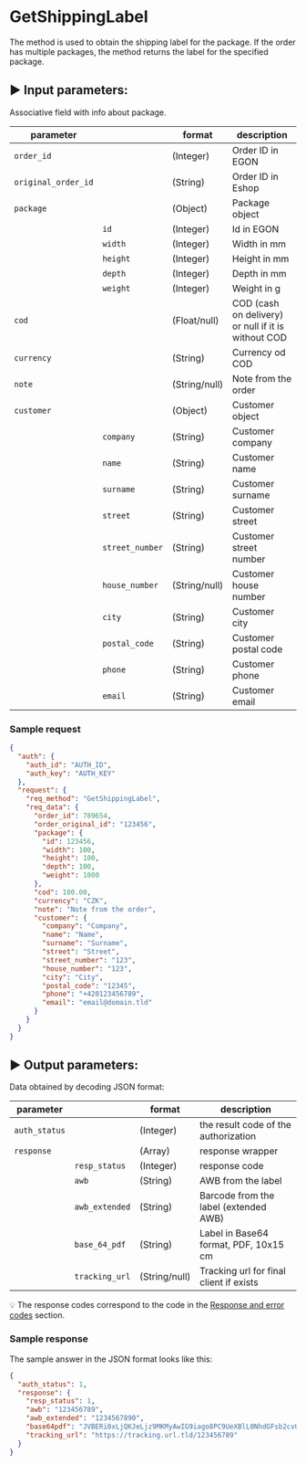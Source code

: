# GetShippingLabel

The method is used to obtain the shipping label for the package. If the order has multiple packages, the method returns
the label for the specified package.

## :arrow_forward: Input parameters:

Associative field with info about package.

| parameter           |                 | format        | description                                         |
|---------------------|-----------------|---------------|-----------------------------------------------------|
| `order_id`          |                 | (Integer)     | Order ID in EGON                                    |
| `original_order_id` |                 | (String)      | Order ID in Eshop                                   |
| `package`           |                 | (Object)      | Package object                                      |
|                     | `id`            | (Integer)     | Id in EGON                                          |
|                     | `width`         | (Integer)     | Width in mm                                         |
|                     | `height`        | (Integer)     | Height in mm                                        |
|                     | `depth`         | (Integer)     | Depth in mm                                         |
|                     | `weight`        | (Integer)     | Weight in g                                         |
| `cod`               |                 | (Float/null)  | COD (cash on delivery) or null if it is without COD |
| `currency`          |                 | (String)      | Currency od COD                                     |
| `note`              |                 | (String/null) | Note from the order                                 |
| `customer`          |                 | (Object)      | Customer object                                     |
|                     | `company`       | (String)      | Customer company                                    |
|                     | `name`          | (String)      | Customer name                                       |
|                     | `surname`       | (String)      | Customer surname                                    |
|                     | `street`        | (String)      | Customer street                                     |
|                     | `street_number` | (String)      | Customer street number                              |
|                     | `house_number`  | (String/null) | Customer house number                               |
|                     | `city`          | (String)      | Customer city                                       |
|                     | `postal_code`   | (String)      | Customer postal code                                |
|                     | `phone`         | (String)      | Customer phone                                      |
|                     | `email`         | (String)      | Customer email                                      |

### Sample request

```json
{
  "auth": {
    "auth_id": "AUTH_ID",
    "auth_key": "AUTH_KEY"
  },
  "request": {
    "req_method": "GetShippingLabel",
    "req_data": {
      "order_id": 789654,
      "order_original_id": "123456",
      "package": {
        "id": 123456,
        "width": 100,
        "height": 100,
        "depth": 100,
        "weight": 1000
      },
      "cod": 100.00,
      "currency": "CZK",
      "note": "Note from the order",
      "customer": {
        "company": "Company",
        "name": "Name",
        "surname": "Surname",
        "street": "Street",
        "street_number": "123",
        "house_number": "123",
        "city": "City",
        "postal_code": "12345",
        "phone": "+420123456789",
        "email": "email@domain.tld"
      }
    }
  }
}
```

## :arrow_forward: Output parameters:

Data obtained by decoding JSON format:

| parameter     |                | format        | description                             |
|---------------|----------------|---------------|-----------------------------------------|
| `auth_status` |                | (Integer)     | the result code of the authorization    |
| `response`    |                | (Array)       | response wrapper                        |
|               | `resp_status`  | (Integer)     | response code                           |
|               | `awb`          | (String)      | AWB from the label                      |
|               | `awb_extended` | (String)      | Barcode from the label (extended AWB)   |
|               | `base_64_pdf`  | (String)      | Label in Base64 format, PDF, 10x15 cm   |
|               | `tracking_url` | (String/null) | Tracking url for final client if exists |

:bulb: The response codes correspond to the code in
the [Response and error codes](../../code-lists/response-codes.md#--resp_status-codes)
section.

### Sample response

The sample answer in the JSON format looks like this:

```json
{
  "auth_status": 1,
  "response": {
    "resp_status": 1,
    "awb": "123456789",
    "awb_extended": "1234567890",
    "base64pdf": "JVBERi0xLjQKJeLjz9MKMyAwIG9iago8PC9UeXBlL0NhdGFsb2cvUGFnZXMgMiAwIFIvTGFuZ...",
    "tracking_url": "https://tracking.url.tld/123456789"
  }
}
```